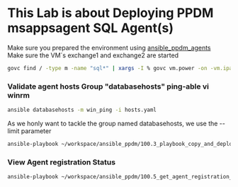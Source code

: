 
# This Lab is about Deploying PPDM msappsagent SQL Agent(s)


Make sure you prepared the environment using [ansible_ppdm_agents](./01.0_ansible_ppdm_agents.md)   
Make sure the VM´s exchange1 and exchange2 are started
```bash
govc find / -type m -name "sql*" | xargs -I % govc vm.power -on -vm.ipath=%
```

### Validate agent hosts Group "databasehosts"  ping-able vi winrm

```bash
ansible databasehosts -m win_ping -i hosts.yaml
```




As we honly want to tackle the group named databasehosts, we use the --limit parameter

```bash
ansible-playbook ~/workspace/ansible_ppdm/100.3_playbook_copy_and_deploy_windows_agent.yaml -i hosts.yaml --limit databasehosts, 
```


### View Agent registration Status

```bash
ansible-playbook ~/workspace/ansible_ppdm/100.5_get_agent_registration_status.yaml
```
